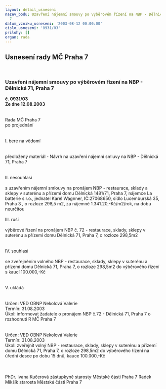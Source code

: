 ```yaml
---
layout: detail_usneseni
nazev_bodu: Uzavření nájemní smouvy po výběrovém řízení na NBP - Dělnická 71,  Praha
  7
datum_vzniku_usneseni: '2003-08-12 00:00:00'
cislo_usneseni: '0931/03'
prilohy: []
organ: rada
---
```

<div id="ucUsn_pList" class="usn">
	<span><h2>Usnesení rady MČ Praha 7 </h2>
<br></span><div class="standBody">
<span><h3>Uzavření nájemní smouvy po výběrovém řízení na NBP - Dělnická 71,  Praha 7</h3></span><div class="center">
		<strong>č. 0931/03</strong><br>
	</div>
<div class="center">
		<strong>Ze dne 12.08.2003</strong><br><br>
	</div>
<br>Rada MČ Praha 7<br>po projednání<br><br><br>I.	bere na vědomí<br><br> <br>předložený materiál - Návrh na uzavření nájemní smluvy na NBP - Dělnická 71,  Praha 7<br><br><br>II. nesouhlasí<br><br>s uzavřením nájemní smlouvy na pronájem NBP -  restaurace, sklady a sklepy v suterénu a přízemí domu Dělnická 1481/71, Praha 7, nájemce La batterie s.r.o., jednatel Karel Wágnner, IČ:27068650, sídlo Lucemburská 35, Praha 3 , o rozloze 298,5 m2, za nájemné  1.341.20,-Kč/m2/rok, na dobu neurčitou    <br><br>III. ruší <br><br>výběrové řízení na pronájem NBP č. 72 - restaurace, sklady, sklepy v suterénu a přízemí domu Dělnická 71, Praha 7, o rozloze 298,5m2<br><br><br>IV. souhlasí <br><br>se zveřejněním volného NBP - restaurace, sklady, sklepy v suterénu a přízemí domu Dělnická 71, Praha 7, o rozloze 298,5m2 do výběrového řízení s kaucí 100.000,-Kč<br><br><br>V. ukládá <br><br>	 <br>Určen:	VED OBNP Nekolová Valerie<br>Termín: 31.08.2003<br>Úkol:	informovat žadatele o pronájem NBP č.72 - Dělnická 71, Praha 7 o rozhodnutí R MČ Praha 7<br> <br><br>Určen:	VED OBNP Nekolová Valerie<br>Termín: 31.08.2003<br>Úkol:	zveřejnit volný NBP - restaurace, sklady, sklepy v suterénu a přízemí domu Dělnická 71, Praha 7, o rozloze 298,5m2 do výběrového řízení na úřední desce po dobu 15 dnů, kauce 100.000,-Kč <br> <br><br>	<br>PhDr. Ivana Kučerová zástupkyně starosty Městské části Praha 7	 Radek Mikšík starosta Městské části Praha 7<br>	<br><br>
</div>
</div>